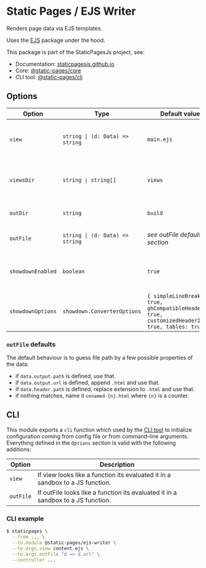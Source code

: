 # Static Pages / EJS Writer

Renders page data via EJS templates.

Uses the [EJS](https://www.npmjs.com/package/ejs) package under the hood.

This package is part of the StaticPagesJs project, see:
- Documentation: [staticpagesjs.github.io](https://staticpagesjs.github.io/)
- Core: [@static-pages/core](https://www.npmjs.com/package/@static-pages/core)
- CLI tool: [@static-pages/cli](https://www.npmjs.com/package/@static-pages/cli)

## Options

| Option | Type | Default value | Description |
|--------|------|---------------|-------------|
| `view` | `string \| (d: Data) => string` | `main.ejs` | Template to render. If it's a function it gets evaluated on each render call. |
| `viewsDir` | `string \| string[]` | `views` | One or more directory path where the templates are found. |
| `outDir` | `string` | `build` | Directory where the rendered output is saved. |
| `outFile` | `string \| (d: Data) => string` | *see outFile defaults section* | Path of the rendered output relative to `outDir`. |
| `showdownEnabled` | `boolean` | `true` | Register a markdown context function (`this.markdown()`); uses [showdown](http://showdownjs.com/). |
| `showdownOptions` | `showdown.ConverterOptions` | `{ simpleLineBreaks: true, ghCompatibleHeaderId: true, customizedHeaderId: true, tables: true }` | Custom options for the showdown markdown renderer. |

### `outFile` defaults
The default behaviour is to guess file path by a few possible properties of the data:

- if `data.output.path` is defined, use that.
- if `data.output.url` is defined, append `.html` and use that.
- if `data.header.path` is defined, replace extension to `.html` and use that.
- if nothing matches, name it `unnamed-{n}.html` where `{n}` is a counter.

## CLI
This module exports a `cli` function which used by the [CLI tool](https://www.npmjs.com/package/@static-pages/cli) to initialize configuration coming from config file or from command-line arguments.
Everything defined in the `Options` section is valid with the following additions:

| Option | Description |
|--------|-------------|
| `view` | If view looks like a function its evaluated it in a sandbox to a JS function. |
| `outFile` | If outFile looks like a function its evaluated it in a sandbox to a JS function. |

### CLI example
```sh
$ staticpages \
  --from ... \
  --to.module @static-pages/ejs-writer \
  --to.args.view content.ejs \
  --to.args.outFile "d => d.url" \
  --controller ...
```
